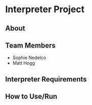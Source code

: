 # Interpreter Project

## About

## Team Members 
- Sophie Nedelco 
- Matt Hogg

## Interpreter Requirements

## How to Use/Run 
